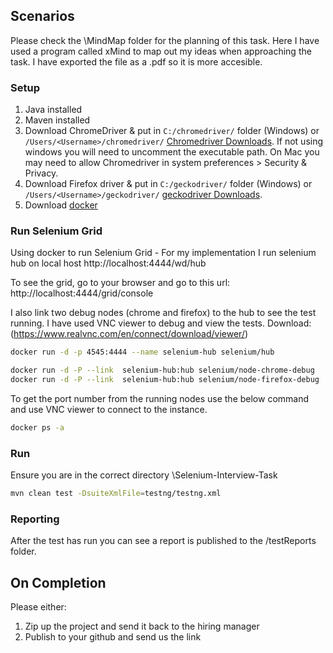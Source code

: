 ## Scenarios
Please check the \MindMap folder for the planning of this task. Here I have used a program called xMind to map out my ideas when approaching the task. I have exported the file as a .pdf so it is more accesible. 

### Setup
1. Java installed
2. Maven installed
3. Download ChromeDriver & put in `C:/chromedriver/` folder (Windows) or `/Users/<Username>/chromedriver/` [Chromedriver Downloads](http://chromedriver.chromium.org/downloads). If not using windows you will need to uncomment the executable path. On Mac you may need to allow Chromedriver in system preferences > Security & Privacy.
4. Download Firefox driver & put in `C:/geckodriver/` folder (Windows) or `/Users/<Username>/geckodriver/` [geckodriver Downloads](https://github.com/mozilla/geckodriver/releases?ref=hackernoon.com). 
5. Download [docker](https://docs.docker.com/get-docker/)

### Run Selenium Grid
Using docker to run Selenium Grid - For my implementation I run selenium hub on local host http://localhost:4444/wd/hub 

To see the grid, go to your browser and go to this url: http://localhost:4444/grid/console

I also link two debug nodes (chrome and firefox) to the hub to see the test running. I have used VNC viewer to debug and view the tests. Download: (https://www.realvnc.com/en/connect/download/viewer/)

```sh
docker run -d -p 4545:4444 --name selenium-hub selenium/hub

docker run -d -P --link  selenium-hub:hub selenium/node-chrome-debug
docker run -d -P --link  selenium-hub:hub selenium/node-firefox-debug
```

To get the port number from the running nodes use the below command and use VNC viewer to connect to the instance.

```sh
docker ps -a 
```

### Run
Ensure you are in the correct directory \Selenium-Interview-Task

```sh
mvn clean test -DsuiteXmlFile=testng/testng.xml
```

### Reporting
After the test has run you can see a report is published to the /testReports folder.

## On Completion

Please either:
1. Zip up the project and send it back to the hiring manager
1. Publish to your github and send us the link
